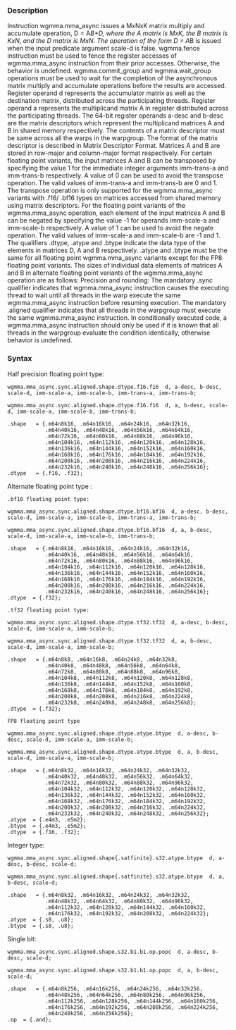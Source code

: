 ### Description

Instruction wgmma.mma_async issues a MxNxK matrix multiply and accumulate operation, D =
A*B+D, where the A matrix is MxK, the B matrix is KxN, and the D matrix is MxN.
The operation of the form D = A*B is issued when the input predicate argument scale-d is
false.
wgmma.fence instruction must be used to fence the register accesses of wgmma.mma_async
instruction from their prior accesses. Otherwise, the behavior is undefined.
wgmma.commit_group and wgmma.wait_group operations must be used to wait for the completion
of the asynchronous matrix multiply and accumulate operations before the results are accessed.
Register operand d represents the accumulator matrix as well as the destination matrix,
distributed across the participating threads. Register operand a represents the multiplicand
matrix A in register distributed across the participating threads. The 64-bit register operands
a-desc and b-desc are the matrix descriptors which represent the multiplicand matrices A and
B in shared memory respectively. The contents of a matrix descriptor must be same across all the warps
in the warpgroup. The format of the matrix descriptor is described in
Matrix Descriptor Format.
Matrices A and B are stored in row-major and column-major format respectively. For certain floating
point variants, the input matrices A and B can be transposed by specifying the value 1 for the
immediate integer arguments imm-trans-a and imm-trans-b respectively. A value of 0 can be
used to avoid the transpose operation. The valid values of imm-trans-a and imm-trans-b are 0
and 1. The transpose operation is only supported for the wgmma.mma_async variants with .f16/
.bf16 types on matrices accessed from shared memory using matrix descriptors.
For the floating point variants of the wgmma.mma_async operation, each element of the input
matrices A and B can be negated by specifying the value -1 for operands imm-scale-a and
imm-scale-b respectively. A value of 1 can be used to avoid the negate operation. The valid
values of imm-scale-a and imm-scale-b are -1 and 1.
The qualifiers .dtype, .atype and .btype indicate the data type of the elements in
matrices D, A and B respectively. .atype and .btype must be the same for all floating point
wgmma.mma_async variants except for the FP8 floating point variants. The sizes of individual
data elements of matrices A and B in alternate floating point variants of the wgmma.mma_async
operation are as follows:
Precision and rounding:
The mandatory .sync qualifier indicates that wgmma.mma_async instruction causes the
executing thread to wait until all threads in the warp execute the same wgmma.mma_async
instruction before resuming execution.
The mandatory .aligned qualifier indicates that all threads in the warpgroup must execute the
same wgmma.mma_async instruction. In conditionally executed code, a wgmma.mma_async
instruction should only be used if it is known that all threads in the warpgroup evaluate the
condition identically, otherwise behavior is undefined.

### Syntax

Half precision floating point type:
```
wgmma.mma_async.sync.aligned.shape.dtype.f16.f16  d, a-desc, b-desc, scale-d, imm-scale-a, imm-scale-b, imm-trans-a, imm-trans-b;

wgmma.mma_async.sync.aligned.shape.dtype.f16.f16  d, a, b-desc, scale-d, imm-scale-a, imm-scale-b, imm-trans-b;

.shape   = {.m64n8k16, .m64n16k16, .m64n24k16, .m64n32k16,
            .m64n40k16, .m64n48k16, .m64n56k16, .m64n64k16,
            .m64n72k16, .m64n80k16, .m64n88k16, .m64n96k16,
            .m64n104k16, .m64n112k16, .m64n120k16, .m64n128k16,
            .m64n136k16, .m64n144k16, .m64n152k16, .m64n160k16,
            .m64n168k16, .m64n176k16, .m64n184k16, .m64n192k16,
            .m64n200k16, .m64n208k16, .m64n216k16, .m64n224k16,
            .m64n232k16, .m64n240k16, .m64n248k16, .m64n256k16};
.dtype   = {.f16, .f32};
```
Alternate floating point type :
```
.bf16 floating point type:

wgmma.mma_async.sync.aligned.shape.dtype.bf16.bf16  d, a-desc, b-desc, scale-d, imm-scale-a, imm-scale-b, imm-trans-a, imm-trans-b;

wgmma.mma_async.sync.aligned.shape.dtype.bf16.bf16  d, a, b-desc, scale-d, imm-scale-a, imm-scale-b, imm-trans-b;

.shape   = {.m64n8k16, .m64n16k16, .m64n24k16, .m64n32k16,
            .m64n40k16, .m64n48k16, .m64n56k16, .m64n64k16,
            .m64n72k16, .m64n80k16, .m64n88k16, .m64n96k16,
            .m64n104k16, .m64n112k16, .m64n120k16, .m64n128k16,
            .m64n136k16, .m64n144k16, .m64n152k16, .m64n160k16,
            .m64n168k16, .m64n176k16, .m64n184k16, .m64n192k16,
            .m64n200k16, .m64n208k16, .m64n216k16, .m64n224k16,
            .m64n232k16, .m64n240k16, .m64n248k16, .m64n256k16};
.dtype  = {.f32};

.tf32 floating point type:

wgmma.mma_async.sync.aligned.shape.dtype.tf32.tf32  d, a-desc, b-desc, scale-d, imm-scale-a, imm-scale-b;

wgmma.mma_async.sync.aligned.shape.dtype.tf32.tf32  d, a, b-desc, scale-d, imm-scale-a, imm-scale-b;

.shape   = {.m64n8k8, .m64n16k8, .m64n24k8, .m64n32k8,
            .m64n40k8, .m64n48k8, .m64n56k8, .m64n64k8,
            .m64n72k8, .m64n80k8, .m64n88k8, .m64n96k8,
            .m64n104k8, .m64n112k8, .m64n120k8, .m64n128k8,
            .m64n136k8, .m64n144k8, .m64n152k8, .m64n160k8,
            .m64n168k8, .m64n176k8, .m64n184k8, .m64n192k8,
            .m64n200k8, .m64n208k8, .m64n216k8, .m64n224k8,
            .m64n232k8, .m64n240k8, .m64n248k8, .m64n256k8};
.dtype  = {.f32};

FP8 floating point type

wgmma.mma_async.sync.aligned.shape.dtype.atype.btype  d, a-desc, b-desc, scale-d, imm-scale-a, imm-scale-b;

wgmma.mma_async.sync.aligned.shape.dtype.atype.btype  d, a, b-desc, scale-d, imm-scale-a, imm-scale-b;

.shape   = {.m64n8k32, .m64n16k32, .m64n24k32, .m64n32k32,
            .m64n40k32, .m64n48k32, .m64n56k32, .m64n64k32,
            .m64n72k32, .m64n80k32, .m64n88k32, .m64n96k32,
            .m64n104k32, .m64n112k32, .m64n120k32, .m64n128k32,
            .m64n136k32, .m64n144k32, .m64n152k32, .m64n160k32,
            .m64n168k32, .m64n176k32, .m64n184k32, .m64n192k32,
            .m64n200k32, .m64n208k32, .m64n216k32, .m64n224k32,
            .m64n232k32, .m64n240k32, .m64n248k32, .m64n256k32};
.atype  = {.e4m3, .e5m2};
.btype  = {.e4m3, .e5m2};
.dtype  = {.f16, .f32};
```
Integer type:
```
wgmma.mma_async.sync.aligned.shape{.satfinite}.s32.atype.btype  d, a-desc, b-desc, scale-d;

wgmma.mma_async.sync.aligned.shape{.satfinite}.s32.atype.btype  d, a, b-desc, scale-d;

.shape   = {.m64n8k32, .m64n16k32, .m64n24k32, .m64n32k32,
            .m64n48k32, .m64n64k32, .m64n80k32, .m64n96k32,
            .m64n112k32, .m64n128k32, .m64n144k32, .m64n160k32,
            .m64n176k32, .m64n192k32, .m64n208k32, .m64n224k32};
.atype  = {.s8, .u8};
.btype  = {.s8, .u8};
```
Single bit:
```
wgmma.mma_async.sync.aligned.shape.s32.b1.b1.op.popc  d, a-desc, b-desc, scale-d;

wgmma.mma_async.sync.aligned.shape.s32.b1.b1.op.popc  d, a, b-desc, scale-d;

.shape   = {.m64n8k256, .m64n16k256, .m64n24k256, .m64n32k256,
            .m64n48k256, .m64n64k256, .m64n80k256, .m64n96k256,
            .m64n112k256, .m64n128k256, .m64n144k256, .m64n160k256,
            .m64n176k256, .m64n192k256, .m64n208k256, .m64n224k256,
            .m64n240k256, .m64n256k256};
.op  = {.and};
```

